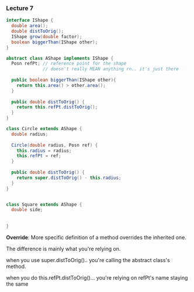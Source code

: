 ### Lecture 7

```java
interface IShape {
  double area();
  double distToOrig();
  IShape grow(double factor);
  boolean biggerThan(IShape other);
}

abstract class AShape implements IShape {
  Posn refPt; // reference point for the shape
              // doesn't really MEAN anything rn.. it's just there
  
  public boolean biggerThan(IShape other){
  	return this.area() > other.area();  
  }
  
  public double distToOrig() {
    return this.refPt.distToOrig();
  }
}

class Circle extends AShape {
  double radius;
  
  Circle(double radius, Posn ref) {
    this.radius = radius;
    this.refPt = ref;
  }
  
  public double distToOrig() {
    return super.distToOrig() - this.radius;
  }
} 


class Square extends AShape {
  double side;
  
  
}
```

**Override**: More specific definition of a method overrides the inherited one.



The difference is mainly what you're relying on.

when you use super.distToOrig().. you're calling the abstract class's method.

when you do this.refPt.distToOrig()... you're relying on refPt's name staying the same